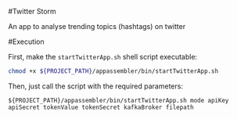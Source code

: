 #Twitter Storm

An app to analyse trending topics (hashtags) on twitter


#Execution

First, make the `startTwitterApp.sh` shell script executable:

```sh
chmod +x ${PROJECT_PATH}/appassembler/bin/startTwitterApp.sh
```

Then, just call the script with the required parameters:

```
${PROJECT_PATH}/appassembler/bin/startTwitterApp.sh mode apiKey apiSecret tokenValue tokenSecret kafkaBroker filepath
```

